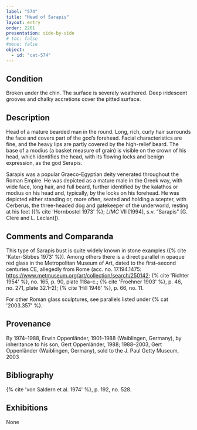 ```yaml
---
label: "574"
title: "Head of Sarapis"
layout: entry
order: 2261
presentation: side-by-side
# toc: false
#menu: false 
object:
  - id: "cat-574"
---
```


## Condition

Broken under the chin. The surface is severely weathered. Deep iridescent grooves and chalky accretions cover the pitted surface.

## Description

Head of a mature bearded man in the round. Long, rich, curly hair surrounds the face and covers part of the god’s forehead. Facial characteristics are fine, and the heavy lips are partly covered by the high-relief beard. The base of a modius (a basket measure of grain) is visible on the crown of his head, which identifies the head, with its flowing locks and benign expression, as the god Serapis.

Sarapis was a popular Graeco-Egyptian deity venerated throughout the Roman Empire. He was depicted as a mature male in the Greek way, with wide face, long hair, and full beard, further identified by the kalathos or modius on his head and, typically, by the locks on his forehead. He was depicted either standing or, more often, seated and holding a scepter, with Cerberus, the three-headed dog and gatekeeper of the underworld, resting at his feet ({% cite 'Hornbostel 1973' %}; *LIMC* VII [1994], s.v. “Sarapis” [G. Clere and L. Leclant]).

## Comments and Comparanda

This type of Sarapis bust is quite widely known in stone examples ({% cite 'Kater-Sibbes 1973' %}). Among others there is a direct parallel in opaque red glass in the Metropolitan Museum of Art, dated to the first–second centuries CE, allegedly from Rome (acc. no. 17.194.1475: <https://www.metmuseum.org/art/collection/search/250142>; {% cite 'Richter 1954' %}, no. 165, p. 90, plate 118a–c.; {% cite 'Froehner 1903' %}, p. 46, no. 271, plate 32.1–2); {% cite 'Hill 1946' %}, p. 66, no. 11.

For other Roman glass sculptures, see parallels listed under {% cat '2003.357' %}.

## Provenance

By 1974–1988, Erwin Oppenländer, 1901–1988 (Waiblingen, Germany), by inheritance to his son, Gert Oppenländer, 1988; 1988–2003, Gert Oppenländer (Waiblingen, Germany), sold to the J. Paul Getty Museum, 2003

## Bibliography

{% cite 'von Saldern et al. 1974' %}, p. 192, no. 528.

## Exhibitions

None